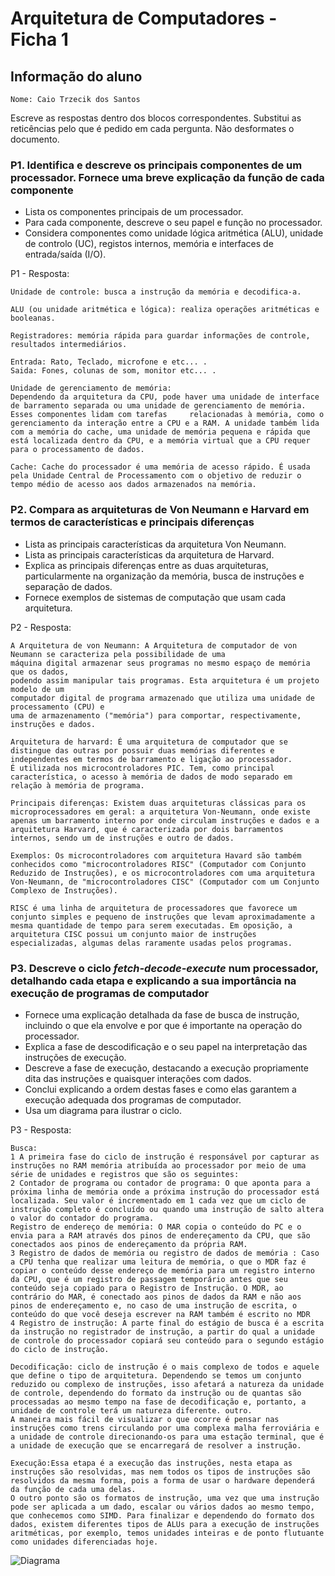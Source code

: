 # Arquitetura de Computadores - Ficha 1

## Informação do aluno

    Nome: Caio Trzecik dos Santos

Escreve as respostas dentro dos blocos correspondentes.
Substitui as reticências pelo que é pedido em cada pergunta.
Não desformates o documento.

### P1. Identifica e descreve os principais componentes de um processador. Fornece uma breve explicação da função de cada componente

- Lista os componentes principais de um processador.
- Para cada componente, descreve o seu papel e função no processador.
- Considera componentes como unidade lógica aritmética (ALU), unidade de controlo (UC), registos internos, memória e interfaces de entrada/saída (I/O).

P1 - Resposta:

    Unidade de controle: busca a instrução da memória e decodifica-a.
    
    ALU (ou unidade aritmética e lógica): realiza operações aritméticas e booleanas.
    
    Registradores: memória rápida para guardar informações de controle, resultados intermediários.
    
    Entrada: Rato, Teclado, microfone e etc... .
    Saida: Fones, colunas de som, monitor etc... .
    
    Unidade de gerenciamento de memória:
    Dependendo da arquitetura da CPU, pode haver uma unidade de interface de barramento separada ou uma unidade de gerenciamento de memória. Esses componentes lidam com tarefas     relacionadas à memória, como o gerenciamento da interação entre a CPU e a RAM. A unidade também lida com a memória do cache, uma unidade de memória pequena e rápida que está localizada dentro da CPU, e a memória virtual que a CPU requer para o processamento de dados.
    
    Cache: Cache do processador é uma memória de acesso rápido. É usada pela Unidade Central de Processamento com o objetivo de reduzir o tempo médio de acesso aos dados armazenados na memória.

### P2. Compara as arquiteturas de Von Neumann e Harvard em termos de características e principais diferenças

- Lista as principais características da arquitetura Von Neumann.
- Lista as principais características da arquitetura de Harvard.
- Explica as principais diferenças entre as duas arquiteturas, particularmente na organização da memória, busca de instruções e separação de dados.
- Fornece exemplos de sistemas de computação que usam cada arquitetura.

P2 - Resposta:

    A Arquitetura de von Neumann: A Arquitetura de computador de von Neumann se caracteriza pela possibilidade de uma
    máquina digital armazenar seus programas no mesmo espaço de memória que os dados,
    podendo assim manipular tais programas. Esta arquitetura é um projeto modelo de um
    computador digital de programa armazenado que utiliza uma unidade de processamento (CPU) e
    uma de armazenamento ("memória") para comportar, respectivamente, instruções e dados.

    Arquitetura de harvard: É uma arquitetura de computador que se distingue das outras por possuir duas memórias diferentes e independentes em termos de barramento e ligação ao processador.
    É utilizada nos microcontroladores PIC. Tem, como principal característica, o acesso à memória de dados de modo separado em relação à memória de programa.
     
    Principais diferenças: Existem duas arquiteturas clássicas para os microprocessadores em geral: a arquitetura Von-Neumann, onde existe apenas um barramento interno por onde circulam instruções e dados e a arquitetura Harvard, que é caracterizada por dois barramentos internos, sendo um de instruções e outro de dados.

    Exemplos: Os microcontroladores com arquitetura Havard são também conhecidos como "microcontroladores RISC" (Computador com Conjunto Reduzido de Instruções), e os microcontroladores com uma arquitetura Von-Neumann, de "microcontroladores CISC" (Computador com um Conjunto Complexo de Instruções).
    
    RISC é uma linha de arquitetura de processadores que favorece um conjunto simples e pequeno de instruções que levam aproximadamente a mesma quantidade de tempo para serem executadas. Em oposição, a arquitetura CISC possui um conjunto maior de instruções especializadas, algumas delas raramente usadas pelos programas.
    


### P3. Descreve o ciclo *fetch-decode-execute* num processador, detalhando cada etapa e explicando a sua importância na execução de programas de computador

- Fornece uma explicação detalhada da fase de busca de instrução, incluindo o que ela envolve e por que é importante na operação do processador.
- Explica a fase de descodificação e o seu papel na interpretação das instruções de execução.
- Descreve a fase de execução, destacando a execução propriamente dita das instruções e quaisquer interações com dados.
- Conclui explicando a ordem destas fases e como elas garantem a execução adequada dos programas de computador.
- Usa um diagrama para ilustrar o ciclo.

P3 - Resposta:

    Busca: 
    1 A primeira fase do ciclo de instrução é responsável por capturar as instruções no RAM memória atribuída ao processador por meio de uma série de unidades e registros que são os seguintes:
    2 Contador de programa ou contador de programa: O que aponta para a próxima linha de memória onde a próxima instrução do processador está localizada. Seu valor é incrementado em 1 cada vez que um ciclo de instrução completo é concluído ou quando uma instrução de salto altera o valor do contador do programa.
    Registro de endereço de memória: O MAR copia o conteúdo do PC e o envia para a RAM através dos pinos de endereçamento da CPU, que são conectados aos pinos de endereçamento da própria RAM.
    3 Registro de dados de memória ou registro de dados de memória : Caso a CPU tenha que realizar uma leitura de memória, o que o MDR faz é copiar o conteúdo desse endereço de memória para um registro interno da CPU, que é um registro de passagem temporário antes que seu conteúdo seja copiado para o Registro de Instrução. O MDR, ao contrário do MAR, é conectado aos pinos de dados da RAM e não aos pinos de endereçamento e, no caso de uma instrução de escrita, o conteúdo do que você deseja escrever na RAM também é escrito no MDR
    4 Registro de instrução: A parte final do estágio de busca é a escrita da instrução no registrador de instrução, a partir do qual a unidade de controle do processador copiará seu conteúdo para o segundo estágio do ciclo de instrução.
    
    Decodificação: ciclo de instrução é o mais complexo de todos e aquele que define o tipo de arquitetura. Dependendo se temos um conjunto reduzido ou complexo de instruções, isso afetará a natureza da unidade de controle, dependendo do formato da instrução ou de quantas são processadas ao mesmo tempo na fase de decodificação e, portanto, a unidade de controle terá um natureza diferente. outro.
    A maneira mais fácil de visualizar o que ocorre é pensar nas instruções como trens circulando por uma complexa malha ferroviária e a unidade de controle direcionando-os para uma estação terminal, que é a unidade de execução que se encarregará de resolver a instrução.
    
    Execução:Essa etapa é a execução das instruções, nesta etapa as instruções são resolvidas, mas nem todos os tipos de instruções são resolvidos da mesma forma, pois a forma de usar o hardware dependerá da função de cada uma delas. 
    O outro ponto são os formatos de instrução, uma vez que uma instrução pode ser aplicada a um dado, escalar ou vários dados ao mesmo tempo, que conhecemos como SIMD. Para finalizar e dependendo do formato dos dados, existem diferentes tipos de ALUs para a execução de instruções aritméticas, por exemplo, temos unidades inteiras e de ponto flutuante como unidades diferenciadas hoje.

![Diagrama](https://isaaccomputerscience.org/api/v3.5.0/api/images/content/computer_science/computer_systems/architecture/figures/isaac_cs_sys_arch_cpu_fetch_decode_execute.svg)
